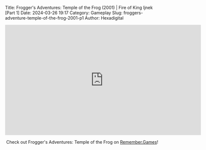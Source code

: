 Title: Frogger's Adventures: Temple of the Frog (2001) | Fire of King Ijnek [Part 1]
Date: 2024-03-26 19:17
Category: Gameplay
Slug: froggers-adventure-temple-of-the-frog-2001-p1
Author: Hexadigital

<center><iframe src="https://www.youtube.com/embed/NCVctdZUPrU?feature=oembed" allow="accelerometer; autoplay; encrypted-media; gyroscope; picture-in-picture" width="640" height="360" frameborder="0"></iframe>

Check out Frogger's Adventures: Temple of the Frog on [Remember.Games](https://remember.games/game/6630/froggers-adventures-temple-of-the-frog/)!</center>